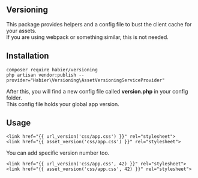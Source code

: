 ## Versioning
This package provides helpers and a config file to bust the client cache for your assets.  
If you are using webpack or something similar, this is not needed.  

## Installation
```shell
composer require habier/versioning
php artisan vendor:publish --provider="Habier\Versioning\AssetVersioningServiceProvider"
```

After this, you will find a new config file called **version.php** in your config folder.  
This config file holds your global app version.

## Usage
```blade
<link href="{{ url_version('css/app.css') }}" rel="stylesheet">
<link href="{{ asset_version('css/app.css') }}" rel="stylesheet">
```

You can add specific version number too.
```blade
<link href="{{ url_version('css/app.css', 42) }}" rel="stylesheet">
<link href="{{ asset_version('css/app.css', 42) }}" rel="stylesheet">
```
